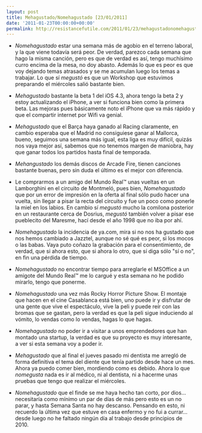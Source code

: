 ```yaml
---
layout: post
title: Mehagustado/Nomehagustado [23/01/2011]
date: '2011-01-23T00:00:00+00:00'
permalink: http://resistancefutile.com/2011/01/23/mehagustadonomehagustado-23012011/
---
```

- *Nomehagustado* estar una semana más de agobio en el terreno laboral, y la que viene todavía será peor. De verdad, parezco cada semana que hago la misma canción, pero es que de verdad es así, tengo muchísimo curro encima de la mesa, no doy abasto. Además lo que es peor es que voy dejando temas atrasados y se me acumulan luego los temas a trabajar. Lo que sí *megustó* es que un Workshop que estuvimos preparando el miércoles salió bastante bien.

- *Mehagustado* bastante la beta 1 del iOS 4.3, ahora tengo la beta 2 y estoy actualizando el iPhone, a ver si funciona bien como la primera beta. Las mejoras pues básicamente noto el iPhone que va más rápido y que el compartir internet por Wifi va genial.

- *Mehagustado* que el Barça haya ganado al Racing claramente, en cambio esperaba que el Madrid no consiguiese ganar al Mallorca, bueno, seguimos una semana más igual, esta liga es muy difícil, quizás nos vaya mejor así, sabemos que no tenemos margen de maniobra, hay que ganar todos los partidos hasta final de temporada. 

- *Mehangustado* los demás discos de Arcade Fire, tienen canciones bastante buenas, pero sin duda el último es el mejor con diferencia.

- Le comprarmos a un amigo del Mundo Real&trade; unas vueltas en un Lamborghini en el circuito de Montmeló, pues bien, *Nomehagustado* que por un error de impresión en la oferta al final sólo pudo hacer una vuelta, sin llegar a pisar la recta del circuito y fue un poco como ponerle la miel en los labios. En cambio sí *megustó* mucho la comilona posterior en un restaurante cerca de Dosrius, *megustó* también volver a pisar ese pueblecito del Maresme, hací desde el año 1998 que no iba por ahí.

- *Nomehagustado* la incidencia de ya.com, mira si no nos ha gustado que nos hemos cambiado a Jazztel, aunque no sé qué es peor, si los mocos o las babas. Vaya puto coñazo la grabación para el consentimiento, de verdad, que si ahora esto, que si ahora lo otro, que sí diga sólo "sí o no", en fin una pérdida de tiempo.

- *Nomehagustado* no encontrar tiempo para arreglarle el MSOffice a un amigote del Mundo Real&trade; me lo cargué y esta semana no he podido mirarlo, tengo que ponerme.

- *Nomehagustado* una vez más Rocky Horror Picture Show. El montaje que hacen en el cine Casablanca está bien, uno puede ir y disfrutar de una gente que vive el espectáculo, vive la peli y puede reír con las bromas que se gastan, pero la verdad es que la peli sigue induciendo al vómito, lo vendas como lo vendas, hagas lo que hagas.

- *Nomehagustado* no poder ir a visitar a unos emprendedores que han montado una startup, la verdad es que su proyecto es muy interesante, a ver si esta semana voy a poder ir.

- *Mehagustado* que al final el jueves pasado mi dentista me arregló de forma definitiva el tema del diente que tenía partido desde hace un mes. Ahora ya puedo comer bien, mordiendo como es debido. Ahora lo que *nomegusta* nada es ir al médico, ni al dentista, ni a hacerme unas pruebas que tengo que realizar el miércoles.

- *Nomehagustado* que el finde se me haya hecho tan corto, por dios... necesitaría como mínimo un par de días de más pero esto es un no parar, y hasta Semana Santa no hay descanso. Pensando en esto, ni recuerdo la última vez que estuve en casa enfermo y no fui a currar... desde luego no he faltado ningún día al trabajo desde principios de 2010.
